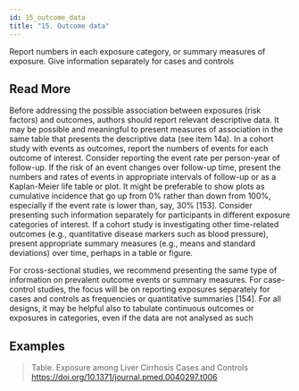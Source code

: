 ```yaml
---
id: 15_outcome_data
title: "15. Outcome data"
---
```

Report numbers in each exposure category, or summary measures of exposure. Give information separately for cases and controls


## Read More

Before addressing the possible association between exposures (risk factors) and outcomes, authors should report relevant descriptive data. It may be possible and meaningful to present measures of association in the same table that presents the descriptive data (see item 14a). In a cohort study with events as outcomes, report the numbers of events for each outcome of interest. Consider reporting the event rate per person-year of follow-up. If the risk of an event changes over follow-up time, present the numbers and rates of events in appropriate intervals of follow-up or as a Kaplan-Meier life table or plot. It might be preferable to show plots as cumulative incidence that go up from 0% rather than down from 100%, especially if the event rate is lower than, say, 30% [153]. Consider presenting such information separately for participants in different exposure categories of interest. If a cohort study is investigating other time-related outcomes (e.g., quantitative disease markers such as blood pressure), present appropriate summary measures (e.g., means and standard deviations) over time, perhaps in a table or figure.

For cross-sectional studies, we recommend presenting the same type of information on prevalent outcome events or summary measures. For case-control studies, the focus will be on reporting exposures separately for cases and controls as frequencies or quantitative summaries [154]. For all designs, it may be helpful also to tabulate continuous outcomes or exposures in categories, even if the data are not analysed as such

## Examples

> Table. Exposure among Liver Cirrhosis Cases and Controls https://doi.org/10.1371/journal.pmed.0040297.t006